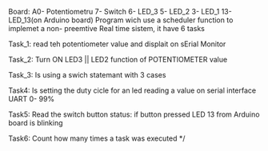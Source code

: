  Board: A0- Potentiometru
        7- Switch
        6- LED_3
        5- LED_2
        3- LED_1
        13- LED_13(on Arduino board)
Program wich use a scheduler function to implemet a   non- preemtive  Real time sistem, it have 6 tasks

Task_1:  read teh potentiometer value and displait on sErial Monitor   

Task_2: Turn ON LED3 || LED2 function of POTENTIOMETER value

Task_3: Is using a swich statemant with 3 cases

Task4: Is setting the duty cicle for an led reading a value on serial interface UART 0- 99%

Task5:  Read the switch button status: if button pressed LED 13 from Arduino board is blinking   

Task6: Count how many times a task was executed 
*/
